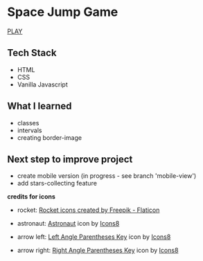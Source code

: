 # Space Jump Game

[PLAY](https://justdunia.github.io/space-jump/)

## Tech Stack
- HTML
- CSS
- Vanilla Javascript

## What I learned
- classes
- intervals
- creating border-image

## Next step to improve project
- create mobile version (in progress - see branch 'mobile-view')
- add stars-collecting feature



**credits for icons**

- rocket: <a href="https://www.flaticon.com/free-icons/rocket" title="rocket icons">Rocket icons created by Freepik - Flaticon</a>

- astronaut: <a target="_blank" href="https://icons8.com/icon/13474/astronaut">Astronaut</a> icon by <a target="_blank" href="https://icons8.com">Icons8</a>

- arrow left: <a target="_blank" href="https://icons8.com/icon/EWOPcT0VYLrp/left-angle-parentheses-key">Left Angle Parentheses Key</a> icon by <a target="_blank" href="https://icons8.com">Icons8</a>

- arrow right: <a target="_blank" href="https://icons8.com/icon/1UCWIOnMmd4f/right-angle-parentheses-key">Right Angle Parentheses Key</a> icon by <a target="_blank" href="https://icons8.com">Icons8</a>